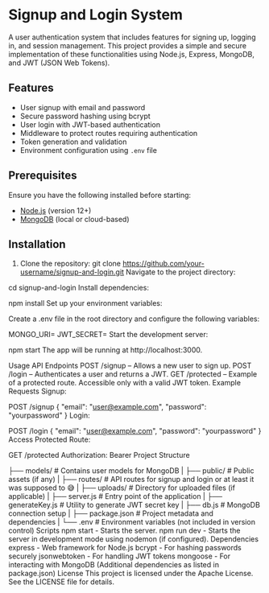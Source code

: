 # Signup and Login System

A user authentication system that includes features for signing up, logging in, and session management. This project provides a simple and secure implementation of these functionalities using Node.js, Express, MongoDB, and JWT (JSON Web Tokens).

## Features

- User signup with email and password
- Secure password hashing using bcrypt
- User login with JWT-based authentication
- Middleware to protect routes requiring authentication
- Token generation and validation
- Environment configuration using `.env` file

## Prerequisites

Ensure you have the following installed before starting:

- [Node.js](https://nodejs.org/) (version 12+)
- [MongoDB](https://www.mongodb.com/) (local or cloud-based)

## Installation

1. Clone the repository:
   git clone https://github.com/your-username/signup-and-login.git
Navigate to the project directory:

cd signup-and-login
Install dependencies:

npm install
Set up your environment variables:

Create a .env file in the root directory and configure the following variables:

MONGO_URI=<your-mongodb-connection-string>
JWT_SECRET=<your-jwt-secret>
Start the development server:

npm start
The app will be running at http://localhost:3000.

Usage
API Endpoints
POST /signup – Allows a new user to sign up.
POST /login – Authenticates a user and returns a JWT.
GET /protected – Example of a protected route. Accessible only with a valid JWT token.
Example Requests
Signup:


POST /signup
{
    "email": "user@example.com",
    "password": "yourpassword"
}
Login:


POST /login
{
    "email": "user@example.com",
    "password": "yourpassword"
}
Access Protected Route:

GET /protected
Authorization: Bearer <your-jwt-token>
Project Structure

├── models/                # Contains user models for MongoDB 
|
├── public/                # Public assets (if any)
|
├── routes/                # API routes for signup and login or at least it was supposed to 😅
|
├── uploads/               # Directory for uploaded files (if applicable)
|
├── server.js              # Entry point of the application
|
├── generateKey.js         # Utility to generate JWT secret key
|
├── db.js                  # MongoDB connection setup
|
├── package.json           # Project metadata and dependencies
|
└── .env                   # Environment variables (not included in version control)
Scripts
npm start - Starts the server.
npm run dev - Starts the server in development mode using nodemon (if configured).
Dependencies
express - Web framework for Node.js
bcrypt - For hashing passwords securely
jsonwebtoken - For handling JWT tokens
mongoose - For interacting with MongoDB
(Additional dependencies as listed in package.json)
License
This project is licensed under the Apache License. See the LICENSE file for details.